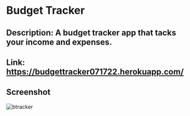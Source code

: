 # Budget Tracker

## Description: A budget tracker app that tacks your income and expenses.

## Link: https://budgettracker071722.herokuapp.com/

## Screenshot
![btracker](https://user-images.githubusercontent.com/97046027/179435660-a6e00a37-bdef-4449-b5d7-8bba18e4a183.jpg)

